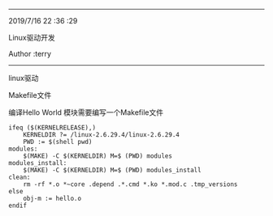 ----------

2019/7/16 22 :36 :29 

Linux驱动开发

Author :terry

----------


linux驱动

Makefile文件

编译Hello World 模块需要编写一个Makefile文件

	ifeq ($(KERNELRELEASE),)
		KERNELDIR ?= /linux-2.6.29.4/linux-2.6.29.4
		PWD := $(shell pwd)
	modules:
		$(MAKE) -C $(KERNELDIR) M=$ (PWD) modules
	modules_install:
		$(MAKE) -C $(KERNELDIR) M=$ (PWD) modules_install
	clean:
		rm -rf *.o *~core .depend .*.cmd *.ko *.mod.c .tmp_versions
	else
		obj-m := hello.o
	endif
	